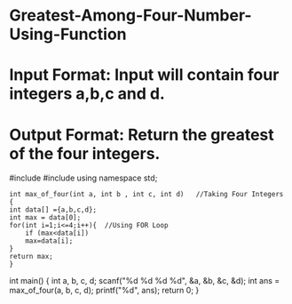# Greatest-Among-Four-Number-Using-Function
# Input Format: Input will contain four integers a,b,c and d.
# Output Format: Return the greatest of the four integers.


#include <iostream>
#include <cstdio>
using namespace std;

    int max_of_four(int a, int b , int c, int d)   //Taking Four Integers
    {
    int data[] ={a,b,c,d};
    int max = data[0];
    for(int i=1;i<=4;i++){  //Using FOR Loop
        if (max<data[i])
        max=data[i];
    }
    return max;
    }
    
int main() {
    int a, b, c, d;
    scanf("%d %d %d %d", &a, &b, &c, &d);
    int ans = max_of_four(a, b, c, d);
    printf("%d", ans);
    return 0;
}
